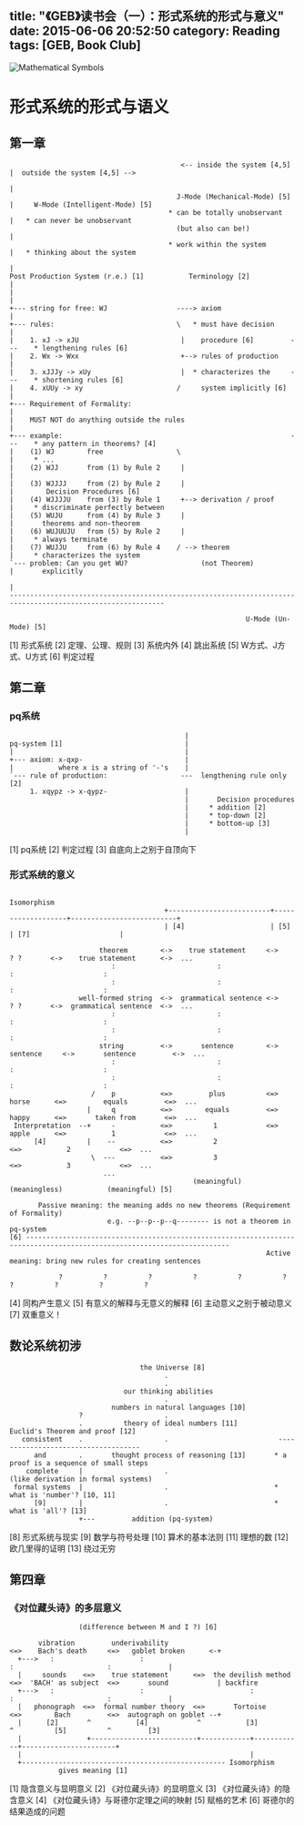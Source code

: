 title: "《GEB》读书会（一）：形式系统的形式与意义"
date: 2015-06-06 20:52:50
category: Reading
tags: [GEB, Book Club]
---

![Mathematical Symbols](thumbnail.jpg)

# 形式系统的形式与语义

## 第一章


                                              <-- inside the system [4,5] |  outside the system [4,5] -->
                                                                          |
                                             J-Mode (Mechanical-Mode) [5] |     W-Mode (Intelligent-Mode) [5]
                                           * can be totally unobservant   |   * can never be unobservant
                                             (but also can be!)           |
                                           * work within the system       |   * thinking about the system
                                                                          |
    Post Production System (r.e.) [1]           Terminology [2]           |
    |                                                                     |
    +--- string for free: WJ                 ----> axiom                  |
	+--- rules:                              \   * must have decision     |
    |    1. xJ -> xJU                         |    procedure [6]         ---    * lengthening rules [6]
    |    2. Wx -> Wxx                         +--> rules of production    |
    |    3. xJJJy -> xUy                      |  * characterizes the     ---    * shortening rules [6]
    |    4. xUUy -> xy                       /     system implicitly [6]  |
    +--- Requirement of Formality:                                        |
    |    MUST NOT do anything outside the rules                           |
    +--- example:                                                        ---    * any pattern in theorems? [4]
    |    (1) WJ        free                  \                            |     * ...
    |    (2) WJJ       from (1) by Rule 2     |                           |
    |    (3) WJJJJ     from (2) by Rule 2     |                           |        Decision Procedures [6]
    |    (4) WJJJJU    from (3) by Rule 1     +--> derivation / proof     |     * discriminate perfectly between
    |    (5) WUJU      from (4) by Rule 3     |                           |       theorems and non-theorem
    |    (6) WUJUUJU   from (5) by Rule 2     |                           |     * always terminate
    |    (7) WUJJU     from (6) by Rule 4    / --> theorem                |     * characterizes the system
    `--- problem: Can you get WU?                  (not Theorem)          |       explicitly
                                                                          |
    ------------------------------------------------------------------------------------------------------------

                                                              U-Mode (Un-Mode) [5]

[1] 形式系统
[2] 定理、公理、规则
[3] 系统内外
[4] 跳出系统
[5] W方式、J方式、U方式
[6] 判定过程

## 第二章

### pq系统

                                               |
    pq-system [1]                              |
    |                                          |
    +--- axiom: x-qxp-                         |
    |           where x is a string of '-'s    |
    `--- rule of production:                  ---  lengthening rule only [2]
         1. xqypz -> x-qypz-                   |
                                               |       Decision procedures
                                               |     * addition [2]
                                               |     * top-down [2]
                                               |     * bottom-up [3]
                                               |

[1] pq系统
[2] 判定过程
[3] 自底向上之别于自顶向下

### 形式系统的意义


                                                                         Isomorphism
                                          +-------------------------+-------------------+--------------------------+
                                          | [4]                     | [5]               | [7]                      |

                          theorem        <->    true statement     <->       ? ?       <->    true statement      <->  ...
                             :                         :                      :                      :
                             :                         :                      :                      :
                     well-formed string  <->  grammatical sentence <->       ? ?       <->  grammatical sentence  <->  ...
                             :                         :                      :                      :
                             :                         :                      :                      :
                          string         <->       sentence        <->    sentence     <->       sentence         <->  ...
                             :                         :                      :                      :
                             :                         :                      :                      :
                        /    p           <=>         plus          <=>      horse      <=>         equals         <=>  ...
                       |     q           <=>        equals         <=>      happy      <=>       taken from       <=>  ...
     Interpretation  --+     -           <=>          1            <=>      apple      <=>           1            <=>  ...
          [4]          |    --           <=>          2                                <=>           2            <=>  ...
                        \  ---           <=>          3                                <=>           3            <=>  ...
                           ...
                                                 (meaningful)           (meaningless)           (meaningful) [5]

           Passive meaning: the meaning adds no new theorems (Requirement of Formality)
                            e.g. --p--p--p--q-------- is not a theorem in pq-system
    [6] ------------------------------------------------------------------------------------------------------------------------
                                                                   Active meaning: bring new rules for creating sentences

                ?          ?          ?          ?          ?          ?          ?          ?          ?          ?

[4] 同构产生意义
[5] 有意义的解释与无意义的解释
[6] 主动意义之别于被动意义
[7] 双重意义！

## 数论系统初涉

                                    the Universe [8]
                                          .
                                          .
                                our thinking abilities
                                          .
                             numbers in natural languages [10]
                     ?                    .
                     .          theory of ideal numbers [11]             Euclid's Theorem and proof [12]
       consistent    .                    .                           ------------------------------------
          and        .       thought process of reasoning [13]       * a proof is a sequence of small steps
        complete     |                    .                            (like derivation in formal systems)
     formal systems  |                    .						     * what is 'number'? [10, 11]
          [9]        |                    .                          * what is 'all'? [13]
                     +---         addition (pq-system)

[8] 形式系统与现实
[9] 数学与符号处理
[10] 算术的基本法则
[11] 理想的数
[12] 欧几里得的证明
[13] 绕过无穷

## 第四章

### 《对位藏头诗》的多层意义


                     (difference between M and I ?) [6]

           vibration         underivability                                <=>    Bach's death     <=>   goblet broken      <-+
      +--->   :                     :                                                  :                       :              |
      |     sounds    <=>    true statement      <=>  the devilish method  <=>  'BACH' as subject  <=>       sound            | backfire
      +--->   :                     :                          :                       :                       :              |
      |   phonograph  <=>  formal number theory  <=>       Tortoise        <=>        Bach         <=>  autograph on goblet --+
      |      [2]       ^           [4]            ^           [3]           ^          [5]          ^         [3]
      |                +--------------------------+------------+------------+-----------------------+
      |                                                        |
      +-------------------------------------------------- Isomorphism
                gives meaning [1]

[1] 隐含意义与显明意义
[2] 《对位藏头诗》的显明意义
[3] 《对位藏头诗》的隐含意义
[4] 《对位藏头诗》与哥德尔定理之间的映射
[5] 赋格的艺术
[6] 哥德尔的结果造成的问题
